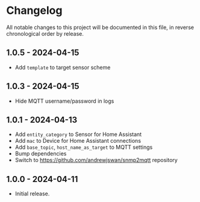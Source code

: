 # Changelog

All notable changes to this project will be documented in this file, in reverse chronological order by release.

## 1.0.5 - 2024-04-15

- Add `template` to target sensor scheme

## 1.0.3 - 2024-04-15

- Hide MQTT username/password in logs

## 1.0.1 - 2024-04-13

- Add `entity_category` to Sensor for Home Assistant
- Add `mac` to Device for Home Assistant connections
- Add `base_topic`, `host_name_as_target` to MQTT settings
- Bump dependencies
- Switch to https://github.com/andrewjswan/snmp2mqtt repository

## 1.0.0 - 2024-04-11

- Initial release.
